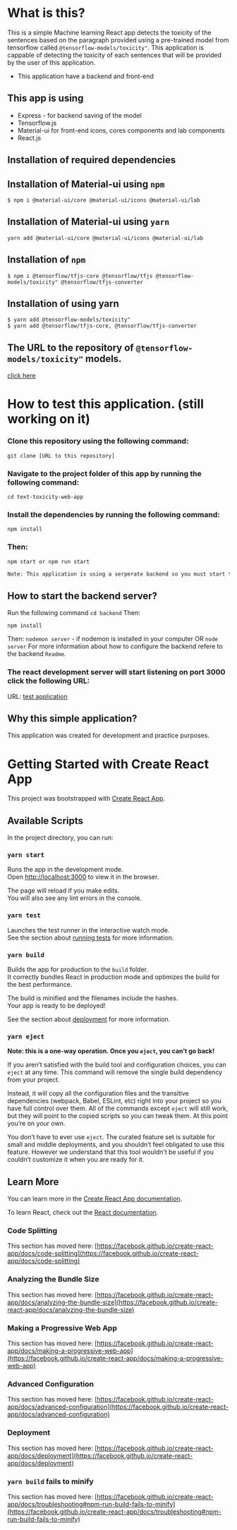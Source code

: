 # What is this?

This is a simple Machine learning React app detects the toxicity of the sentences based on the paragraph provided using a pre-trained model from tensorflow called `@tensorflow-models/toxicity"`. This application is cappable of detecting the toxicity of each sentences that will be provided by the user of this application.

- This application have a backend and front-end

## This app is using

- Express - for backend saving of the model
- Tensorflow.js
- Material-ui for front-end icons, cores components and lab components
- React.js

## Installation of required dependencies

## Installation of Material-ui using `npm`

`$ npm i @material-ui/core @material-ui/icons @material-ui/lab`

## Installation of Material-ui using `yarn`

`yarn add @material-ui/core @material-ui/icons @material-ui/lab`

## Installation of `npm`

`$ npm i @tensorflow/tfjs-core @tensorflow/tfjs @tensorflow-models/toxicity" @tensorflow/tfjs-converter`

## Installation of using yarn

```
$ yarn add @tensorflow-models/toxicity"
$ yarn add @tensorflow/tfjs-core, @tensorflow/tfjs-converter
```

## The URL to the repository of `@tensorflow-models/toxicity"` models.

[click here](https://github.com/tensorflow/tfjs-models/tree/master/toxicity)

# How to test this application. (still working on it)

### Clone this repository using the following command:

`git clone [URL to this repository]`

### Navigate to the project folder of this app by running the following command:

`cd text-toxicity-web-app`

### Install the dependencies by running the following command:

`npm install`

### Then:

`npm start or npm run start`

```sh
Note: This application is using a serperate backend so you must start the backend server
```

## How to start the backend server?

Run the following command
`cd backend`
Then:

`npm install`

Then:
`nodemon server` - if nodemon is installed in your computer
OR
`node server`
For more information about how to configure the backend refere to the backend `Readme`.

### The react development server will start listening on port 3000 click the following URL:

URL: [test application](http://localhost:3000)

## Why this simple application?

This application was created for development and practice purposes.

# Getting Started with Create React App

This project was bootstrapped with [Create React App](https://github.com/facebook/create-react-app).

## Available Scripts

In the project directory, you can run:

### `yarn start`

Runs the app in the development mode.\
Open [http://localhost:3000](http://localhost:3000) to view it in the browser.

The page will reload if you make edits.\
You will also see any lint errors in the console.

### `yarn test`

Launches the test runner in the interactive watch mode.\
See the section about [running tests](https://facebook.github.io/create-react-app/docs/running-tests) for more information.

### `yarn build`

Builds the app for production to the `build` folder.\
It correctly bundles React in production mode and optimizes the build for the best performance.

The build is minified and the filenames include the hashes.\
Your app is ready to be deployed!

See the section about [deployment](https://facebook.github.io/create-react-app/docs/deployment) for more information.

### `yarn eject`

**Note: this is a one-way operation. Once you `eject`, you can’t go back!**

If you aren’t satisfied with the build tool and configuration choices, you can `eject` at any time. This command will remove the single build dependency from your project.

Instead, it will copy all the configuration files and the transitive dependencies (webpack, Babel, ESLint, etc) right into your project so you have full control over them. All of the commands except `eject` will still work, but they will point to the copied scripts so you can tweak them. At this point you’re on your own.

You don’t have to ever use `eject`. The curated feature set is suitable for small and middle deployments, and you shouldn’t feel obligated to use this feature. However we understand that this tool wouldn’t be useful if you couldn’t customize it when you are ready for it.

## Learn More

You can learn more in the [Create React App documentation](https://facebook.github.io/create-react-app/docs/getting-started).

To learn React, check out the [React documentation](https://reactjs.org/).

### Code Splitting

This section has moved here: [https://facebook.github.io/create-react-app/docs/code-splitting](https://facebook.github.io/create-react-app/docs/code-splitting)

### Analyzing the Bundle Size

This section has moved here: [https://facebook.github.io/create-react-app/docs/analyzing-the-bundle-size](https://facebook.github.io/create-react-app/docs/analyzing-the-bundle-size)

### Making a Progressive Web App

This section has moved here: [https://facebook.github.io/create-react-app/docs/making-a-progressive-web-app](https://facebook.github.io/create-react-app/docs/making-a-progressive-web-app)

### Advanced Configuration

This section has moved here: [https://facebook.github.io/create-react-app/docs/advanced-configuration](https://facebook.github.io/create-react-app/docs/advanced-configuration)

### Deployment

This section has moved here: [https://facebook.github.io/create-react-app/docs/deployment](https://facebook.github.io/create-react-app/docs/deployment)

### `yarn build` fails to minify

This section has moved here: [https://facebook.github.io/create-react-app/docs/troubleshooting#npm-run-build-fails-to-minify](https://facebook.github.io/create-react-app/docs/troubleshooting#npm-run-build-fails-to-minify)

